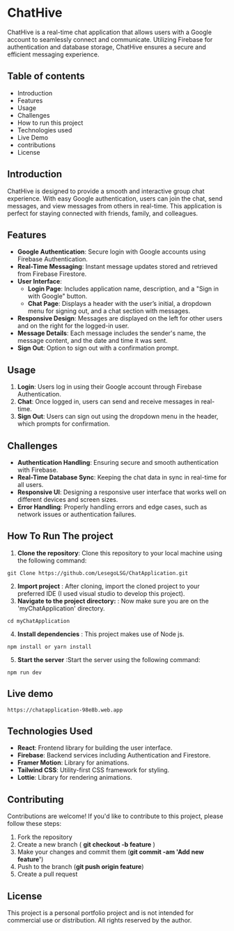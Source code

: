# ChatHive

ChatHive is a real-time chat application that allows users with a Google account to seamlessly connect and communicate. Utilizing Firebase for authentication and database storage, ChatHive ensures a secure and efficient messaging experience.

## Table of contents
* Introduction
* Features
* Usage
* Challenges
* How to run this project
* Technologies used
* Live Demo
* contributions
* License

## Introduction

ChatHive is designed to provide a smooth and interactive group chat experience. With easy Google authentication, users can join the chat, send messages, and view messages from others in real-time. This application is perfect for staying connected with friends, family, and colleagues.

## Features

- **Google Authentication**: Secure login with Google accounts using Firebase Authentication.
- **Real-Time Messaging**: Instant message updates stored and retrieved from Firebase Firestore.
- **User Interface**:
  - **Login Page**: Includes application name, description, and a "Sign in with Google" button.
  - **Chat Page**: Displays a header with the user’s initial, a dropdown menu for signing out, and a chat section with messages.
- **Responsive Design**: Messages are displayed on the left for other users and on the right for the logged-in user.
- **Message Details**: Each message includes the sender's name, the message content, and the date and time it was sent.
- **Sign Out**: Option to sign out with a confirmation prompt.

## Usage

1. **Login**: Users log in using their Google account through Firebase Authentication.
2. **Chat**: Once logged in, users can send and receive messages in real-time.
3. **Sign Out**: Users can sign out using the dropdown menu in the header, which prompts for confirmation.

## Challenges

- **Authentication Handling**: Ensuring secure and smooth authentication with Firebase.
- **Real-Time Database Sync**: Keeping the chat data in sync in real-time for all users.
- **Responsive UI**: Designing a responsive user interface that works well on different devices and screen sizes.
- **Error Handling**: Properly handling errors and edge cases, such as network issues or authentication failures.

## How To Run The project
1. **Clone the repository**: Clone this repository to your local machine using the following command:
```
git Clone https://github.com/LesegoLSG/ChatApplication.git
```
2. **Import project** : After cloning, import the cloned project to your preferred IDE (I used visual studio to develop this project).
3. **Navigate to the project directory:** : Now make sure you are on the 'myChatApplication' directory.
````
cd myChatApplication
````
4. **Install dependencies** : This project makes use of Node js.
````
npm install or yarn install
````
5. **Start the server** :Start the server using the following command:
```
npm run dev
```

## Live demo
```
https://chatapplication-98e8b.web.app
```

## Technologies Used

- **React**: Frontend library for building the user interface.
- **Firebase**: Backend services including Authentication and Firestore.
- **Framer Motion**: Library for animations.
- **Tailwind CSS**: Utility-first CSS framework for styling.
- **Lottie**: Library for rendering animations.

## Contributing
Contributions are welcome! If you'd like to contribute to this project, please follow these steps:

1. Fork the repository
2. Create a new branch ( **git checkout -b feature** )
3. Make your changes and commit them (**git commit -am 'Add new feature'**)
4. Push to the branch (**git push origin feature**)
5. Create a pull request

## License
This project is a personal portfolio project and is not intended for commercial use or distribution. All rights reserved by the author.
